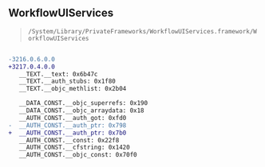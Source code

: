 ## WorkflowUIServices

> `/System/Library/PrivateFrameworks/WorkflowUIServices.framework/WorkflowUIServices`

```diff

-3216.0.6.0.0
+3217.0.4.0.0
   __TEXT.__text: 0x6b47c
   __TEXT.__auth_stubs: 0x1f80
   __TEXT.__objc_methlist: 0x2b04

   __DATA_CONST.__objc_superrefs: 0x190
   __DATA_CONST.__objc_arraydata: 0x18
   __AUTH_CONST.__auth_got: 0xfd0
-  __AUTH_CONST.__auth_ptr: 0x798
+  __AUTH_CONST.__auth_ptr: 0x7b0
   __AUTH_CONST.__const: 0x22f8
   __AUTH_CONST.__cfstring: 0x1420
   __AUTH_CONST.__objc_const: 0x70f0

```
